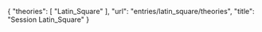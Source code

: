 {
    "theories": [
        "Latin_Square"
    ],
    "url": "entries/latin_square/theories",
    "title": "Session Latin_Square"
}